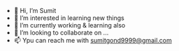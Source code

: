 - 👋 Hi, I’m Sumit
- 👀 I’m interested in learning new things
- 🌱 I’m currently working & learning also
- 💞️ I’m looking to collaborate on ...
- 📫 Ypu can reach me with sumitgond9999@gmail.com

<!---
sumit0108/sumit0108 is a ✨ special ✨ repository because its `README.md` (this file) appears on your GitHub profile.
You can click the Preview link to take a look at your changes.
--->
